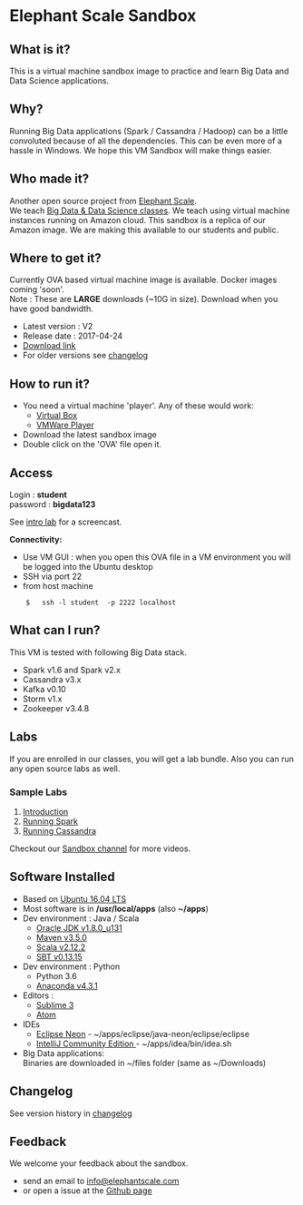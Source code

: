 # Elephant Scale Sandbox

## What is it?
This is a virtual machine sandbox image to practice and learn Big Data and Data Science applications.

## Why?
Running Big Data applications (Spark / Cassandra / Hadoop) can be a little convoluted because of all the dependencies.  This can be even more of a  hassle in Windows.  We hope this VM Sandbox will make things easier.

## Who made it?
Another open source project from [Elephant Scale](http://elephantscale.com).  
We teach [Big Data & Data Science classes](http://elephantscale.com/training/).  We teach using virtual machine instances running on Amazon cloud. This sandbox is a replica of our Amazon image.  We are making this available to our students and public.

## Where to get it?
Currently OVA based virtual machine image is available.  Docker images coming 'soon'.  
Note : These are **LARGE** downloads (~10G in size).  Download when you have good bandwidth.

- Latest version : V2
- Release date : 2017-04-24
- [Download link](https://s3.amazonaws.com/elephantscale-public/sandbox/ES_Sandbox_V2.ova)
- For older versions see [changelog](changelog.md)

## How to run it?
- You need a virtual machine 'player'.  Any of these would work:
  - [Virtual Box](https://www.virtualbox.org/wiki/VirtualBox)
  - [VMWare Player](http://www.vmware.com/products/player/playerpro-evaluation.html)
- Download the latest sandbox image
- Double click on the 'OVA' file open it.

## Access
Login : **student**  
password : **bigdata123**  

See [intro lab](labs/intro.md) for a screencast.

**Connectivity:**
- Use VM GUI : when you open this OVA file in a VM environment you will be logged into the Ubuntu desktop
- SSH via port 22
- from host machine
```
    $   ssh -l student  -p 2222 localhost
```

## What can I run?
This VM is tested with following Big Data stack.
- Spark v1.6 and  Spark v2.x
- Cassandra v3.x
- Kafka v0.10
- Storm v1.x
- Zookeeper v3.4.8


## Labs
If you are enrolled in our classes, you will get a lab bundle. Also you can run any open source labs as well.

### Sample Labs
1. [Introduction](labs/intro.md)
2. [Running Spark](labs/running-spark.md)
3. [Running Cassandra](labs/running-cassandra.md)

Checkout our [Sandbox channel](https://vimeo.com/channels/1237347) for more videos.

## Software Installed
- Based on [Ubuntu 16.04 LTS](http://ubuntu.org)
- Most software is in **/usr/local/apps**  (also **~/apps**)
- Dev environment : Java / Scala
    - [Oracle JDK v1.8.0_u131](http://www.oracle.com/technetwork/java/javase/downloads/index-jsp-138363.html)
    - [Maven v3.5.0](https://maven.apache.org/)
    - [Scala v2.12.2](http://scala-lang.org/)
    - [SBT v0.13.15](http://www.scala-sbt.org/)
- Dev environment : Python
    - Python 3.6
    - [Anaconda v4.3.1](https://www.continuum.io/anaconda-overview)
- Editors :
    - [Sublime 3](https://www.sublimetext.com/)
    - [Atom](https://atom.io/)
- IDEs
    - [Eclipse Neon](https://eclipse.org/)  - ~/apps/eclipse/java-neon/eclipse/eclipse
    - [IntelliJ Community Edition ](https://www.jetbrains.com/idea/) - ~/apps/idea/bin/idea.sh
- Big Data applications:  
Binaries are downloaded in ~/files folder  (same as ~/Downloads)



## Changelog
See version history in [changelog](changelog.md)

## Feedback
We welcome your feedback about the sandbox.
- send an email to info@elephantscale.com
- or open a issue at the [Github page](https://github.com/elephantscale/sandbox)
